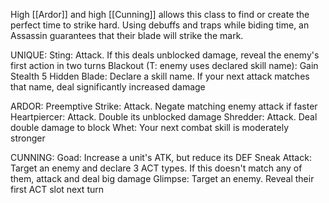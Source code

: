 High [[Ardor]] and high [[Cunning]] allows this class to find or create the perfect time to strike hard. Using debuffs and traps while biding time, an Assassin guarantees that their blade will strike the mark.

UNIQUE:
Sting: Attack. If this deals unblocked damage, reveal the enemy's first action in two turns
Blackout (T: enemy uses declared skill name): Gain Stealth 5
Hidden Blade: Declare a skill name. If your next attack matches that name, deal significantly increased damage

ARDOR:
Preemptive Strike: Attack. Negate matching enemy attack if faster
Heartpiercer: Attack. Double its unblocked damage
Shredder: Attack. Deal double damage to block
Whet: Your next combat skill is moderately stronger

CUNNING:
Goad: Increase a unit's ATK, but reduce its DEF
Sneak Attack: Target an enemy and declare 3 ACT types. If this doesn't match any of them, attack and deal big damage
Glimpse: Target an enemy. Reveal their first ACT slot next turn